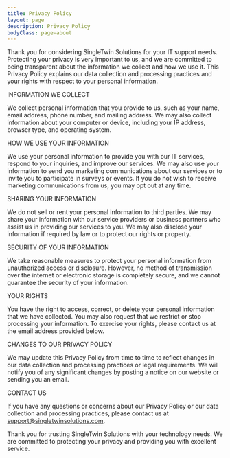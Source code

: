 ```yaml
---
title: Privacy Policy
layout: page
description: Privacy Policy
bodyClass: page-about
---
```

 



Thank you for considering SingleTwin Solutions for your IT support needs. Protecting your privacy is very important to us, and we are committed to being transparent about the information we collect and how we use it. This Privacy Policy explains our data collection and processing practices and your rights with respect to your personal information.

INFORMATION WE COLLECT

We collect personal information that you provide to us, such as your name, email address, phone number, and mailing address. We may also collect information about your computer or device, including your IP address, browser type, and operating system.

HOW WE USE YOUR INFORMATION

We use your personal information to provide you with our IT services, respond to your inquiries, and improve our services. We may also use your information to send you marketing communications about our services or to invite you to participate in surveys or events. If you do not wish to receive marketing communications from us, you may opt out at any time.

SHARING YOUR INFORMATION

We do not sell or rent your personal information to third parties. We may share your information with our service providers or business partners who assist us in providing our services to you. We may also disclose your information if required by law or to protect our rights or property.

SECURITY OF YOUR INFORMATION

We take reasonable measures to protect your personal information from unauthorized access or disclosure. However, no method of transmission over the internet or electronic storage is completely secure, and we cannot guarantee the security of your information.

YOUR RIGHTS

You have the right to access, correct, or delete your personal information that we have collected. You may also request that we restrict or stop processing your information. To exercise your rights, please contact us at the email address provided below.

CHANGES TO OUR PRIVACY POLICY

We may update this Privacy Policy from time to time to reflect changes in our data collection and processing practices or legal requirements. We will notify you of any significant changes by posting a notice on our website or sending you an email.

CONTACT US

If you have any questions or concerns about our Privacy Policy or our data collection and processing practices, please contact us at
support@singletwinsolutions.com.

Thank you for trusting SingleTwin Solutions with your technology needs. We are committed to protecting your privacy and providing you with excellent service.

